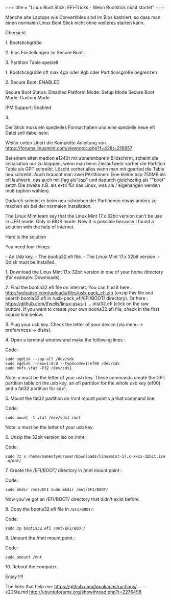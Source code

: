 +++
title = "Linux Boot Stick: EFI-Tricks - Wenn Bootstick nicht startet"
+++

Manche alte Laptops wie Convertibles sind im Bios kastriert, so dass man
einen normalen Linux Boot Stick nicht ohne weiteres starten kann.

Übersicht

1\. Bootstickgröße

2\. Bios Einstellungen zu Secure Boot...

3\. Partition Table speziell

1\. Bootstickgröße oft max 4gb oder 8gb oder Partitionsgröße begrenzen

2\. Secure Boot: ENABLED

Secure Boot Status: Disabled Platform Mode: Setup Mode Secure Boot Mode:
Custom Mode

IPM Support: Enabled

3\.

Der Stick muss ein spezielles Format haben und eine spezielle neue efi
Datei soll dabei sein:

Weiter unten zitiert die Komplette Anleitung von
<https://forums.linuxmint.com/viewtopic.php?f=42&t=216857>

Bei einem alten medion e1240t mit abnehmbarem Bildschirm, scheint die
Installation nur zu klappen, wenn man beim Ziellaufwerk vorher die
Partition Table als GPT schreibt. Löscht vorher alles wenn man mit
gparted die Table neu schreibt. Auch braucht man zwei PArtitionen: Eine
kleine bsp 750MB als efi laufwerk, das auch mit flag als"esp" und
dadurch gleichzeitig als ""boot" setzt. Die zweite z.B. als ext4 für
das Linux, was als / eigehangen werden muß (option wählen).

Dadurch scheint er beim neu schreiben der Partitionen etwas anders zu
machen als bei der normalen Installation.

The Linux Mint team say that the Linux Mint 17.x 32bit version can\'t be
use in UEFI mode. Only in BIOS mode. Now it is possible because I found
a solution with the help of internet.

Here is the solution

You need four things:

\- An Usb key. - The bootia32.efi file. - The Linux Mint 17.x 32bit
version. - Gdisk must be installed.

1\. Download the Linux Mint 17.x 32bit version in one of your home
directory (for example: Downloads).

2\. Find the bootia32.efi file on internet. You can find it here :
<http://webativo.com/uploads/files/usb-pack_efi.zip> (unzip this file
and search bootia32.efi in /usb-pack_efi/EFI/BOOT/ directory). Or here :
<https://github.com/jfwells/linux-asus-t> ... otia32.efi (click on the
raw button). If you want to create your own bootia32.efi file, check in
the first source link below.

3\. Plug your usb key. Check the letter of your device (via menu -\>
preferences -\> disks).

4\. Open a terminal window and make the following lines :

Code:

```
sudo sgdisk --zap-all /dev/sdx
sudo sgdisk --new=1:0:0 --typecode=1:ef00 /dev/sdx
sudo mkfs.vfat -F32 /dev/sdx1
```

Note: x must be the letter of your usb key. These commands create the
GPT partition table on the usb key, an efi partition for the whole usb
key (ef00) and a fat32 partition for sdx1.

5\. Mount the fat32 partition on /mnt mount point via that command line:

Code:

```
sudo mount -t vfat /dev/sdx1 /mnt
```

Note: x must be the letter of your usb key.

6\. Unzip the 32bit version iso on /mnt :

Code:

```
sudo 7z x /home/nameofyouruser/Downloads/linuxmint-17.x-xxxx-32bit.iso
-o/mnt/
```

7\. Create the /EFI/BOOT/ directory in /mnt mount point :

Code:

```
sudo mkdir /mnt/EFI sudo mkdir /mnt/EFI/BOOT/
```

Now you\'ve got an /EFI/BOOT/ directory that didn\'t exist before.

8\. Copy the bootia32.efi file in `/EFI/BOOT/`:

Code:

```
sudo cp bootia32.efi /mnt/EFI/BOOT/
```

9\. Umount the /mnt mount point :

Code:

```
sudo umount /mnt
```

10\. Reboot the computer.

Enjoy !!!!

The links that help me: <https://github.com/lopaka/instructions/> ...
-x205ta.md <http://ubuntuforums.org/showthread.php?t=2276498>
